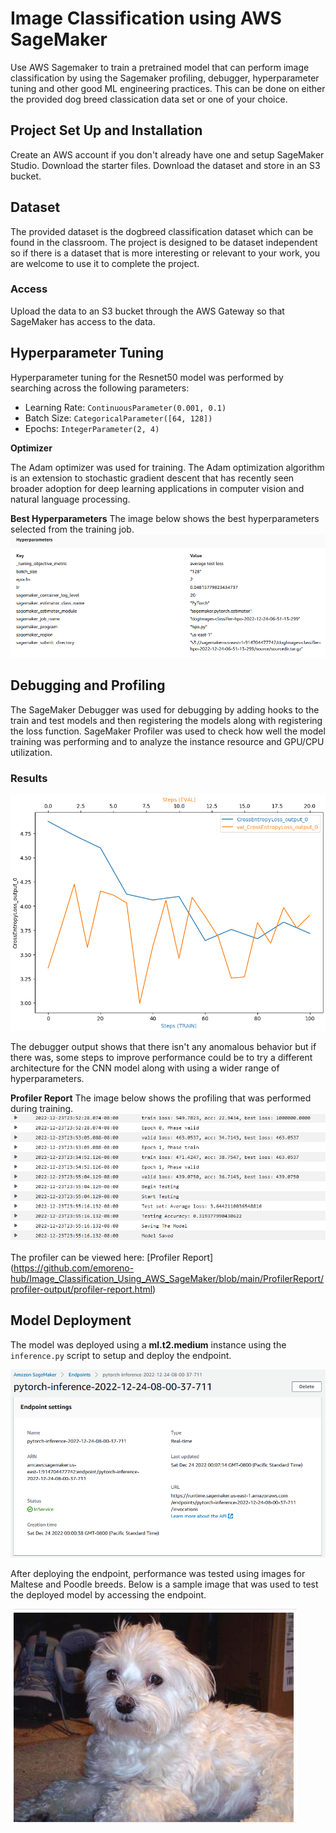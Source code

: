 # Image Classification using AWS SageMaker

Use AWS Sagemaker to train a pretrained model that can perform image classification by using the Sagemaker profiling, debugger, hyperparameter tuning and other good ML engineering practices. This can be done on either the provided dog breed classication data set or one of your choice.

## Project Set Up and Installation
Create an AWS account if you don't already have one and setup SageMaker Studio.
Download the starter files.
Download the dataset and store in an S3 bucket.

## Dataset
The provided dataset is the dogbreed classification dataset which can be found in the classroom.
The project is designed to be dataset independent so if there is a dataset that is more interesting or relevant to your work, you are welcome to use it to complete the project.

### Access
Upload the data to an S3 bucket through the AWS Gateway so that SageMaker has access to the data. 

## Hyperparameter Tuning
Hyperparameter tuning for the Resnet50 model was performed by searching across the following parameters:
- Learning Rate: `ContinuousParameter(0.001, 0.1)`
- Batch Size: `CategoricalParameter([64, 128])`
- Epochs: `IntegerParameter(2, 4)`

**Optimizer**

The Adam optimizer was used for training. The Adam optimization algorithm is an extension to stochastic gradient descent that has recently seen broader adoption for deep learning applications in computer vision and natural language processing. 

**Best Hyperparameters**
The image below shows the best hyperparameters selected from the training job.
![](https://github.com/emoreno-hub/Image_Classification_Using_AWS_SageMaker/blob/main/screenshots/training_hpo.PNG)


## Debugging and Profiling
The SageMaker Debugger was used for debugging by adding hooks to the train and test models and then registering the models along with registering the loss function.  SageMaker Profiler was used to check how well the model training was performing and to analyze the instance resource and GPU/CPU utilization.

### Results
![](https://github.com/emoreno-hub/Image_Classification_Using_AWS_SageMaker/blob/main/screenshots/Debugging_and_Profiling.PNG)

The debugger output shows that there isn't any anomalous behavior but if there was, some steps to improve performance could be to try a different architecture for the CNN model along with using a wider range of hyperparameters.

**Profiler Report**
The image below shows the profiling that was performed during training.
![](https://github.com/emoreno-hub/Image_Classification_Using_AWS_SageMaker/blob/main/screenshots/training_log.PNG)

The profiler can be viewed here: [Profiler Report] (https://github.com/emoreno-hub/Image_Classification_Using_AWS_SageMaker/blob/main/ProfilerReport/profiler-output/profiler-report.html)

## Model Deployment
The model was deployed using a **ml.t2.medium** instance using the `inference.py` script to setup and deploy the endpoint.

![](https://github.com/emoreno-hub/Image_Classification_Using_AWS_SageMaker/blob/main/screenshots/Endpoint.PNG)

After deploying the endpoint, performance was tested using images for Maltese and Poodle breeds. Below is a sample image that was used to test the deployed model by accessing the endpoint.

![](https://github.com/emoreno-hub/Image_Classification_Using_AWS_SageMaker/blob/main/screenshots/Maltese.PNG)
